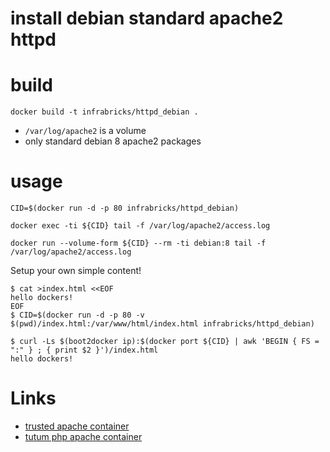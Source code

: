 # install debian standard apache2 httpd

# build

```
docker build -t infrabricks/httpd_debian .
```

* `/var/log/apache2` is a volume
* only standard debian 8 apache2 packages

# usage

```
CID=$(docker run -d -p 80 infrabricks/httpd_debian)
```

```
docker exec -ti ${CID} tail -f /var/log/apache2/access.log
```

```
docker run --volume-form ${CID} --rm -ti debian:8 tail -f /var/log/apache2/access.log
```

Setup your own simple content!

```
$ cat >index.html <<EOF
hello dockers!
EOF
$ CID=$(docker run -d -p 80 -v $(pwd)/index.html:/var/www/html/index.html infrabricks/httpd_debian)

$ curl -Ls $(boot2docker ip):$(docker port ${CID} | awk 'BEGIN { FS = ":" } ; { print $2 }')/index.html
hello dockers!
```

# Links

* [trusted apache container]()
* [tutum php apache container]()
